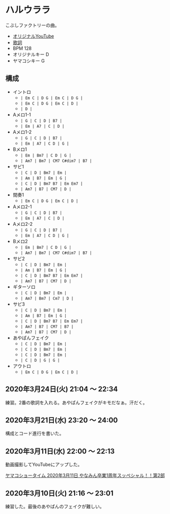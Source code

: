 # ハルウララ

こぶしファクトリーの曲。

- [オリジナルYouTube](https://www.youtube.com/watch?v=cRmOd0a1TAw)
- [歌詞](http://j-lyric.net/artist/a05a651/l04b88a.html)
- BPM 128
- オリジナルキー D
- ヤマコシキー G

## 構成

- イントロ
  - `| Em C | D G | Em C | D G |`
  - `| Em C | D G | Em C | D |`
  - `| D |`
- Aメロ1-1
  - `| G | C | D | B7 |`
  - `| Em | A7 | C | D |`
- Aメロ1-2
  - `| G | C | D | B7 |`
  - `| Em | A7 | C D | G |`
- Bメロ1
  - `| Em | Bm7 | C D | G |`
  - `| Am7 | Bm7 | CM7 C#dim7 | B7 |`
- サビ1
  - `| C | D | Bm7 | Em |`
  - `| Am | B7 | Em | G |`
  - `| C | D | Bm7 B7 | Em Em7 |`
  - `| Am7 | B7 | CM7 | D |`
- 間奏1
  - `| Em C | D G | Em C | D |`
- Aメロ2-1
  - `| G | C | D | B7 |`
  - `| Em | A7 | C | D |`
- Aメロ2-2
  - `| G | C | D | B7 |`
  - `| Em | A7 | C D | G |`
- Bメロ2
  - `| Em | Bm7 | C D | G |`
  - `| Am7 | Bm7 | CM7 C#dim7 | B7 |`
- サビ2
  - `| C | D | Bm7 | Em |`
  - `| Am | B7 | Em | G |`
  - `| C | D | Bm7 B7 | Em Em7 |`
  - `| Am7 | B7 | CM7 | D |`
- ギターソロ
  - `| C | D | Bm7 | Em |`
  - `| Am7 | Bm7 | Cm7 | D |`
- サビ3
  - `| C | D | Bm7 | Em |`
  - `| Am | B7 | Em | G |`
  - `| C | D | Bm7 B7 | Em Em7 |`
  - `| Am7 | B7 | CM7 | B7 |`
  - `| Am7 | B7 | CM7 | D |`
- あやぱんフェイク
  - `| C | D | Bm7 | Em |`
  - `| C | D | Bm7 | Em |`
  - `| C | D | Bm7 | Em |`
  - `| C | D | G | G |`
- アウトロ
  - `| Em C | D G | Em C | D |`

## 2020年3月24日(火) 21:04 ～ 22:34

練習。2番の歌詞を入れる。あやぱんフェイクがキモだなぁ。汗だく。

## 2020年3月21日(水) 23:20 ～ 24:00

構成とコード進行を書いた。

## 2020年3月11日(水) 22:00 ～ 22:13

動画撮影してYouTubeにアップした。

[ヤマコショータイム 2020年3月11日 やなみん卒業1周年スッペシャル！！第2部](https://www.youtube.com/watch?v=T2Owj4QqKh4)

## 2020年3月10日(火) 21:16 ～ 23:01

練習した。最後のあやぱんのフェイクが難しい。

